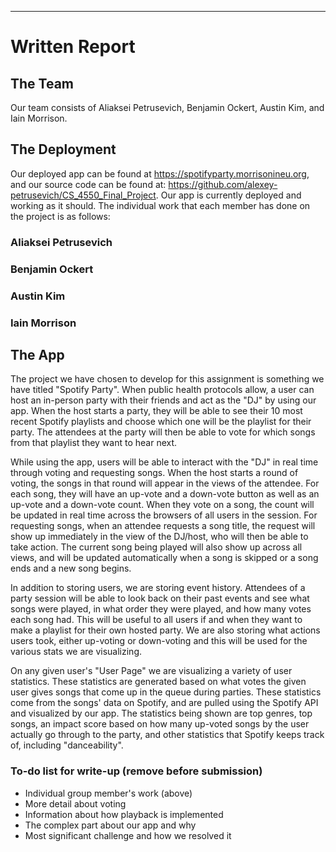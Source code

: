 ---------------------------------------------------------------------
# Written Report

## The Team
Our team consists of Aliaksei Petrusevich, Benjamin Ockert, Austin
Kim, and Iain Morrison.

## The Deployment
Our deployed app can be found at https://spotifyparty.morrisonineu.org, and our source
code can be found at:
https://github.com/alexey-petrusevich/CS_4550_Final_Project. Our app
is currently deployed and working as it should. The individual work
that each member has done on the project is as follows:

### Aliaksei Petrusevich

### Benjamin Ockert

### Austin Kim

### Iain Morrison


## The App

The project we have chosen to develop for this assignment is something
we have titled "Spotify Party". When public health protocols allow, a
user can host an in-person party with their friends and act as the
"DJ" by using our app. When the host starts a party, they will be able
to see their 10 most recent Spotify playlists and choose which one
will be the playlist for their party. The attendees at the party will
then be able to vote for which songs from that playlist they want to
hear next.

While using the app, users will be able to interact with the "DJ" in
real time through voting and requesting songs. When the host starts a
round of voting, the songs in that round will appear in the views of
the attendee. For each song, they will have an up-vote and a down-vote
button as well as an up-vote and a down-vote count. When they vote on
a song, the count will be updated in real time across the browsers of
all users in the session. For requesting songs, when an attendee
requests a song title, the request will show up immediately in the
view of the DJ/host, who will then be able to take action. The current
song being played will also show up across all views, and will be
updated automatically when a song is skipped or a song ends and a new
song begins.

In addition to storing users, we are storing event history. Attendees
of a party session will be able to look back on their past events and
see what songs were played, in what order they were played, and how
many votes each song had. This will be useful to all users if and when
they want to make a playlist for their own hosted party. We are also
storing what actions users took, either up-voting or down-voting and
this will be used for the various stats we are visualizing.

On any given user's "User Page" we are visualizing a variety of user
statistics. These statistics are generated based on what votes the
given user gives songs that come up in the queue during parties. These
statistics come from the songs' data on Spotify, and are pulled using
the Spotify API and visualized by our app. The statistics being shown
are top genres, top songs, an impact score based on how many up-voted
songs by the user actually go through to the party, and other
statistics that Spotify keeps track of, including "danceability".

### To-do list for write-up (remove before submission)
- Individual group member's work (above)
- More detail about voting
- Information about how playback is implemented
- The complex part about our app and why
- Most significant challenge and how we resolved it